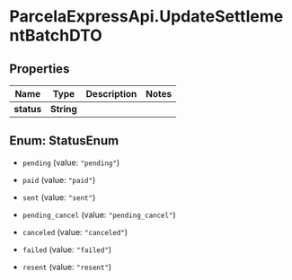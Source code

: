 # ParcelaExpressApi.UpdateSettlementBatchDTO

## Properties

Name | Type | Description | Notes
------------ | ------------- | ------------- | -------------
**status** | **String** |  | 



## Enum: StatusEnum


* `pending` (value: `"pending"`)

* `paid` (value: `"paid"`)

* `sent` (value: `"sent"`)

* `pending_cancel` (value: `"pending_cancel"`)

* `canceled` (value: `"canceled"`)

* `failed` (value: `"failed"`)

* `resent` (value: `"resent"`)





